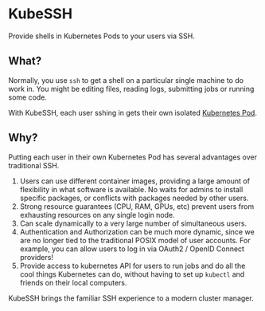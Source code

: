 # KubeSSH

Provide shells in Kubernetes Pods to your users via SSH.

## What?

Normally, you use `ssh` to get a shell on a particular single machine to do work in.
You might be editing files, reading logs, submitting jobs or running some code.

With KubeSSH, each user sshing in gets their own isolated [Kubernetes Pod](https://kubernetes.io/docs/concepts/workloads/pods/pod/).

## Why?

Putting each user in their own Kubernetes Pod has several advantages over traditional
SSH.

1. Users can use different container images, providing a large amount of flexibility in what
   software is available. No waits for admins to install specific packages, or conflicts
   with packages needed by other users.
2. Strong resource guarantees (CPU, RAM, GPUs, etc) prevent users from exhausting resources
   on any single login node. 
3. Can scale dynamically to a very large number of simultaneous users.
4. Authentication and Authorization can be much more dynamic, since we are no longer
   tied to the traditional POSIX model of user accounts. For example, you can allow
   users to log in via OAuth2 / OpenID Connect providers!
5. Provide access to kubernetes API for users to run jobs and do all the cool things
   Kubernetes can do, without having to set up `kubectl` and friends on their local
   computers.

KubeSSH brings the familiar SSH experience to a modern cluster manager.